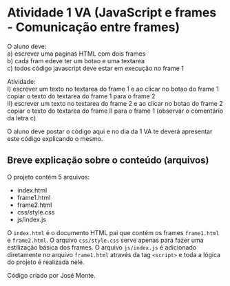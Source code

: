 # Atividade 1 VA (JavaScript e frames - Comunicação entre frames)

O aluno deve:  
a) escrever uma paginas HTML com dois frames  
b) cada fram edeve ter um botao e uma textarea  
c) todos código javascript deve estar em execução no  frame 1

Atividade:  
I) escrever um texto no textarea do frame 1 e ao clicar no botao do frame 1 copiar o texto do textarea do frame 1 para o frame 2  
II) escrever um texto no textarea do frame 2 e ao clicar no botao do frame 2 copiar o texto do textarea do frame II para o frame 1 (observar o comentário da letra c)

O aluno deve postar o código aqui e no dia da 1 VA te deverá apresentar este código explicando o mesmo.

## Breve explicação sobre o conteúdo (arquivos)

O projeto contém 5 arquivos:

- index.html
- frame1.html
- frame2.html
- css/style.css
- js/index.js

O `index.html` é o documento HTML pai que contém os frames `frame1.html` e `frame2.html`.
O arquivo `css/style.css` serve apenas para fazer uma estilização básica dos frames. O arquivo `js/index.js` é adicionado diretamente no arquivo `frame1.html` através da tag `<script>` e toda a lógica do projeto é realizada nele.

Código criado por José Monte.